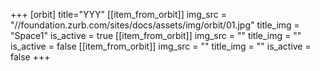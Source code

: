 +++
[orbit]
title="YYY"
[[item_from_orbit]]
img_src = "//foundation.zurb.com/sites/docs/assets/img/orbit/01.jpg"
title_img = "Space1"
is_active = true
[[item_from_orbit]]
img_src = ""
title_img = ""
is_active = false
[[item_from_orbit]]
img_src = ""
title_img = ""
is_active = false
+++
